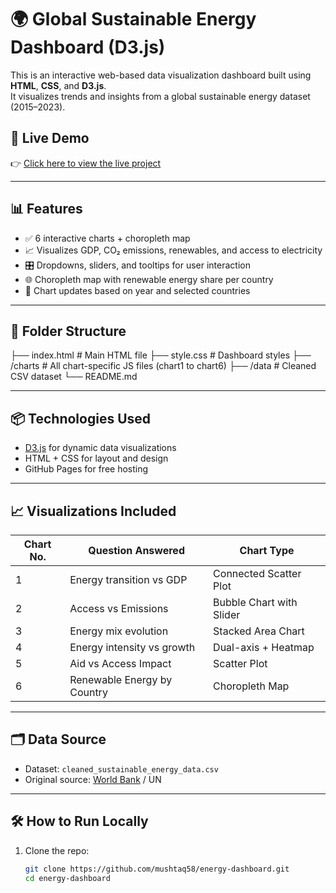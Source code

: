 # 🌍 Global Sustainable Energy Dashboard (D3.js)

This is an interactive web-based data visualization dashboard built using **HTML**, **CSS**, and **D3.js**.  
It visualizes trends and insights from a global sustainable energy dataset (2015–2023).

## 🚀 Live Demo

👉 [Click here to view the live project](https://mushtaq58.github.io/energy-dashboard/)  

---

## 📊 Features

- ✅ 6 interactive charts + choropleth map
- 📈 Visualizes GDP, CO₂ emissions, renewables, and access to electricity
- 🎛️ Dropdowns, sliders, and tooltips for user interaction
- 🌐 Choropleth map with renewable energy share per country
- 🔄 Chart updates based on year and selected countries

---

## 📁 Folder Structure

├── index.html # Main HTML file
├── style.css # Dashboard styles
├── /charts # All chart-specific JS files (chart1 to chart6)
├── /data # Cleaned CSV dataset
└── README.md 



---

## 📦 Technologies Used

- [D3.js](https://d3js.org/) for dynamic data visualizations
- HTML + CSS for layout and design
- GitHub Pages for free hosting

---

## 📈 Visualizations Included

| Chart No. | Question Answered | Chart Type |
|-----------|-------------------|------------|
| 1         | Energy transition vs GDP | Connected Scatter Plot |
| 2         | Access vs Emissions | Bubble Chart with Slider |
| 3         | Energy mix evolution | Stacked Area Chart |
| 4         | Energy intensity vs growth | Dual-axis + Heatmap |
| 5         | Aid vs Access Impact | Scatter Plot |
| 6         | Renewable Energy by Country | Choropleth Map |

---

## 🗂️ Data Source

- Dataset: `cleaned_sustainable_energy_data.csv`
- Original source: [World Bank]((https://www.kaggle.com/datasets/anshtanwar/global-data-on-sustainable-energy)) / UN

---

## 🛠️ How to Run Locally

1. Clone the repo:
   ```bash
   git clone https://github.com/mushtaq58/energy-dashboard.git
   cd energy-dashboard
